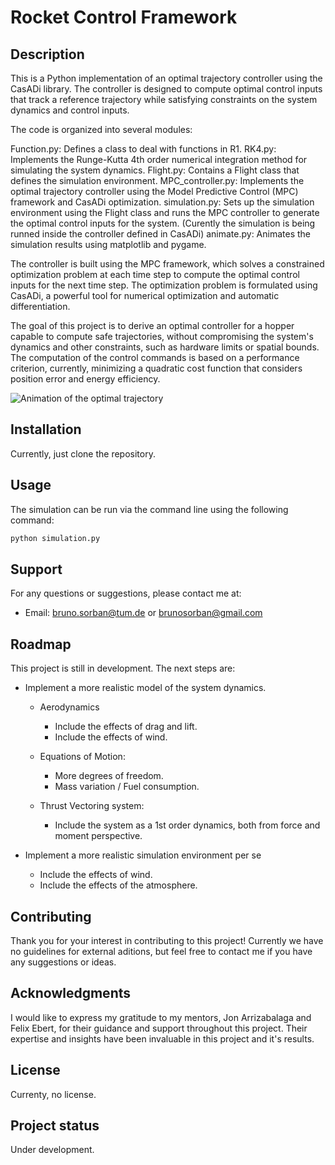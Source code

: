 # Rocket Control Framework

## Description
This is a Python implementation of an optimal trajectory controller using the CasADi library. The controller is designed to compute optimal control inputs that track a reference trajectory while satisfying constraints on the system dynamics and control inputs.

The code is organized into several modules:

Function.py: Defines a class to deal with functions in R1.
RK4.py: Implements the Runge-Kutta 4th order numerical integration method for simulating the system dynamics.
Flight.py: Contains a Flight class that defines the simulation environment.
MPC_controller.py: Implements the optimal trajectory controller using the Model Predictive Control (MPC) framework and CasADi optimization.
simulation.py: Sets up the simulation environment using the Flight class and runs the MPC controller to generate the optimal control inputs for the system. (Curently the simulation is being runned inside the controller defined in CasADi)
animate.py: Animates the simulation results using matplotlib and pygame.

The controller is built using the MPC framework, which solves a constrained optimization problem at each time step to compute the optimal control inputs for the next time step. The optimization problem is formulated using CasADi, a powerful tool for numerical optimization and automatic differentiation.

The goal of this project is to derive an optimal controller for a hopper capable to compute safe trajectories, without compromising the system's dynamics and other constraints, such as hardware limits or spatial bounds. The computation of the control commands is based on a performance criterion, currently, minimizing a quadratic cost function that considers position error and energy efficiency. 
<!-- 
## Badges
On some READMEs, you may see small images that convey metadata, such as whether or not all the tests are passing for the project. You can use Shields to add some to your README. Many services also have instructions for adding a badge.

## Visuals
Depending on what you are making, it can be a good idea to include screenshots or even a video (you'll frequently see GIFs rather than actual videos). Tools like ttygif can help, but check out Asciinema for a more sophisticated method. -->

![Animation of the optimal trajectory](Videos/animation.gif)

## Installation
Currently, just clone the repository.

## Usage
The simulation can be run via the command line using the following command:

```bash
python simulation.py
```

## Support
For any questions or suggestions, please contact me at:
- Email: bruno.sorban@tum.de or brunosorban@gmail.com

## Roadmap
This project is still in development. The next steps are:

- Implement a more realistic model of the system dynamics.
    - Aerodynamics
        - Include the effects of drag and lift.
        - Include the effects of wind.

    - Equations of Motion:
        - More degrees of freedom.
        - Mass variation / Fuel consumption.

    - Thrust Vectoring system:
        - Include the system as a 1st order dynamics, both from force and moment perspective.

- Implement a more realistic simulation environment per se
    - Include the effects of wind.
    - Include the effects of the atmosphere.

## Contributing
Thank you for your interest in contributing to this project! Currently we have no guidelines for external aditions, but feel free to contact me if you have any suggestions or ideas.

## Acknowledgments
I would like to express my gratitude to my mentors, Jon Arrizabalaga and Felix Ebert, for their guidance and support throughout this project. Their expertise and insights have been invaluable in this project and it's results.

## License
Currenty, no license.

## Project status
Under development.
